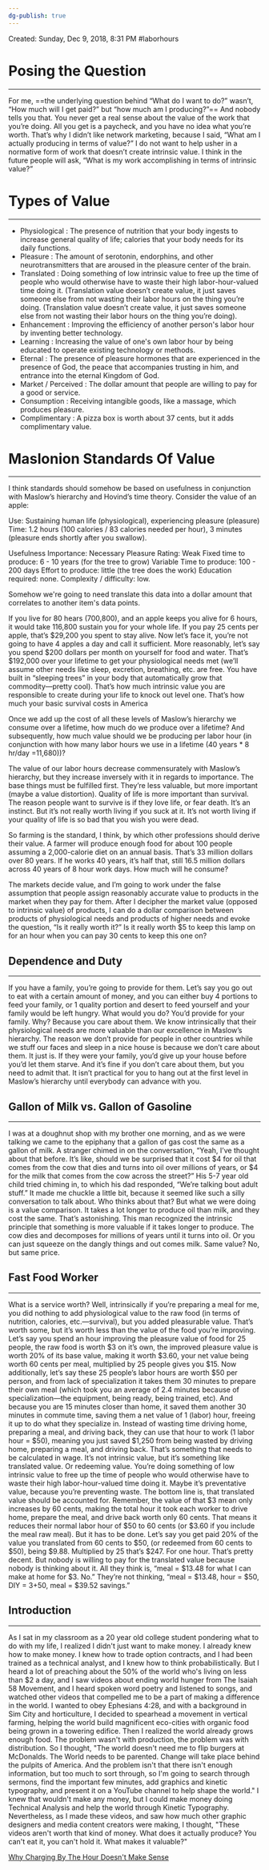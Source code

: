 ```yaml
---
dg-publish: true
---
```

Created: Sunday, Dec 9, 2018, 8:31 PM
#laborhours 

# Posing the Question
---
For me, ==the underlying question behind “What do I want to do?” wasn’t, “How much will I get paid?” but “how much am I producing?”== And nobody tells you that. You never get a real sense about the value of the work that you’re doing. All you get is a paycheck, and you have no idea what you’re worth. That’s why I didn’t like network marketing, because I said, “What am I actually producing in terms of value?” I do not want to help usher in a normative form of work that doesn’t create intrinsic value. I think in the future people will ask, “What is my work accomplishing in terms of intrinsic value?”

# Types of Value
---
- Physiological : The presence of nutrition that your body ingests to increase general quality of life; calories that your body needs for its daily functions.
- Pleasure : The amount of serotonin, endorphins, and other neurotransmitters that are aroused in the pleasure center of the brain.
- Translated : Doing something of low intrinsic value to free up the time of people who would otherwise have to waste their high labor-hour-valued time doing it. (Translation value doesn’t create value, it just saves someone else from not wasting their labor hours on the thing you’re doing. (Translation value doesn’t create value, it just saves someone else from not wasting their labor hours on the thing you’re doing).
- Enhancement : Improving the efficiency of another person's labor hour by inventing better technology.
- Learning : Increasing the value of one's own labor hour by being educated to operate existing technology or methods.
- Eternal : The presence of pleasure hormones that are experienced in the presence of God, the peace that accompanies trusting in him, and entrance into the eternal Kingdom of God.
- Market / Perceived : The dollar amount that people are willing to pay for a good or service.
- Consumption : Receiving intangible goods, like a massage, which produces pleasure.
- Complimentary : A pizza box is worth about 37 cents, but it adds complimentary value.

# Maslonion Standards Of Value
---
I think standards should somehow be based on usefulness in conjunction with Maslow’s hierarchy and Hovind’s time theory. Consider the value of an apple:

Use: Sustaining human life (physiological), experiencing pleasure (pleasure)
Time: 1.2 hours (100 calories / 83 calories needed per hour), 3 minutes (pleasure ends shortly after you swallow).

Usefulness Importance: Necessary
Pleasure Rating: Weak
Fixed time to produce: 6 - 10 years (for the tree to grow)
Variable Time to produce: 100 - 200 days
Effort to produce: little (the tree does the work)
Education required: none.
Complexity / difficulty: low.

Somehow we're going to need translate this data into a dollar amount that correlates to another item's data points.

If you live for 80 hears (700,800), and an apple keeps you alive for 6 hours, it would take 116,800 sustain you for your whole life. If you pay 25 cents per apple, that’s $29,200 you spent to stay alive. Now let’s face it, you’re not going to have 4 apples a day and call it sufficient. More reasonably, let’s say you spend $200 dollars per month on yourself for food and water. That’s $192,000 over your lifetime to get your physiological needs met (we’ll assume other needs like sleep, excretion, breathing, etc. are free. You have built in “sleeping trees” in your body that automatically grow that commodity—pretty cool). That’s how much intrinsic value you are responsible to create during your life to knock out level one. That’s how much your basic survival costs in America

Once we add up the cost of all these levels of Maslow’s hierarchy we consume over a lifetime, how much do we produce over a lifetime? And subsequently, how much value should we be producing per labor hour (in conjunction with how many labor hours we use in a lifetime (40 years * 8 hr/day =11,680))?

The value of our labor hours decrease commensurately with Maslow’s hierarchy, but they increase inversely with it in regards to importance. The base things must be fulfilled first. They’re less valuable, but more important (maybe a value distortion). Quality of life is more important than survival. The reason people want to survive is if they love life, or fear death. It’s an instinct. But it’s not really worth living if you suck at it. It’s not worth living if your quality of life is so bad that you wish you were dead.

So farming is the standard, I think, by which other professions should derive their value. A farmer will produce enough food for about 100 people assuming a 2,000-calorie diet on an annual basis. That’s 33 million dollars over 80 years. If he works 40 years, it’s half that, still 16.5 million dollars across 40 years of 8 hour work days. How much will he consume?

The markets decide value, and I’m going to work under the false assumption that people assign reasonably accurate value to products in the market when they pay for them. After I decipher the market value (opposed to intrinsic value) of products, I can do a dollar comparison between products of physiological needs and products of higher needs and evoke the question, “Is it really worth it?” Is it really worth $5 to keep this lamp on for an hour when you can pay 30 cents to keep this one on?

## Dependence and Duty
---
If you have a family, you’re going to provide for them. Let’s say you go out to eat with a certain amount of money, and you can either buy 4 portions to feed your family, or 1 quality portion and desert to feed yourself and your family would be left hungry. What would you do? You’d provide for your family. Why? Because you care about them. We know intrinsically that their physiological needs are more valuable than our excellence in Maslow’s hierarchy. The reason we don’t provide for people in other countries while we stuff our faces and sleep in a nice house is because we don’t care about them. It just is. If they were your family, you’d give up your house before you’d let them starve. And it’s fine if you don’t care about them, but you need to admit that. It isn’t practical for you to hang out at the first level in Maslow’s hierarchy until everybody can advance with you.

## Gallon of Milk vs. Gallon of Gasoline
---
I was at a doughnut shop with my brother one morning, and as we were talking we came to the epiphany that a gallon of gas cost the same as a gallon of milk. A stranger chimed in on the conversation, “Yeah, I’ve thought about that before. It’s like, should we be surprised that it cost $4 for oil that comes from the cow that dies and turns into oil over millions of years, or $4 for the milk that comes from the cow across the street?” His 5-7 year old child tried chiming in, to which his dad responded, “We’re talking bout adult stuff.” It made me chuckle a little bit, because it seemed like such a silly conversation to talk about. Who thinks about that? But what we were doing is a value comparison. It takes a lot longer to produce oil than milk, and they cost the same. That’s astonishing. This man recognized the intrinsic principle that something is more valuable if it takes longer to produce. The cow dies and decomposes for millions of years until it turns into oil. Or you can just squeeze on the dangly things and out comes milk. Same value? No, but same price.

## Fast Food Worker
---
What is a service worth? Well, intrinsically if you’re preparing a meal for me, you did nothing to add physiological value to the raw food (in terms of nutrition, calories, etc.—survival), but you added pleasurable value. That’s worth some, but it’s worth less than the value of the food you’re improving. Let’s say you spend an hour improving the pleasure value of food for 25 people, the raw food is worth $3 on it’s own, the improved pleasure value is worth 20% of its base value, making it worth $3.60, your net value being worth 60 cents per meal, multiplied by 25 people gives you $15. Now additionally, let’s say these 25 people’s labor hours are worth $50 per person, and from lack of specialization it takes them 30 minutes to prepare their own meal (which took you an average of 2.4 minutes because of specialization—the equipment, being ready, being trained, etc). And because you are 15 minutes closer than home, it saved them another 30 minutes in commute time, saving them a net value of 1 (labor) hour, freeing it up to do what they specialize in. Instead of wasting time driving home, preparing a meal, and driving back, they can use that hour to work (1 labor hour = $50), meaning you just saved $1,250 from being wasted by driving home, preparing a meal, and driving back. That’s something that needs to be calculated in wage. It’s not intrinsic value, but it’s something like translated value. Or redeeming value. You’re doing something of low intrinsic value to free up the time of people who would otherwise have to waste their high labor-hour-valued time doing it. Maybe it’s preventative value, because you’re preventing waste. The bottom line is, that translated value should be accounted for. Remember, the value of that $3 mean only increases by 60 cents, making the total hour it took each worker to drive home, prepare the meal, and drive back worth only 60 cents. That means it reduces their normal labor hour of $50 to 60 cents (or $3.60 if you include the meal raw meal). But it has to be done. Let’s say you get paid 20% of the value you translated from 60 cents to $50, (or redeemed from 60 cents to $50), being $9.88. Multiplied by 25 that’s $247. For one hour. That’s pretty decent. But nobody is willing to pay for the translated value because nobody is thinking about it. All they think is, “meal = $13.48 for what I can make at home for $3. No.” They’re not thinking, “meal = $13.48, hour = $50, DIY = $3+$50, meal = $39.52 savings.”


## Introduction
---
As I sat in my classroom as a 20 year old college student pondering what to do with my life, I realized I didn't just want to make money. I already knew how to make money. I knew how to trade option contracts, and I had been trained as a technical analyst, and I knew how to think probabilistically. But I heard a lot of preaching about the 50% of the world who's living on less than $2 a day, and I saw videos about ending world hunger from The Isaiah 58 Movement, and I heard spoken word poetry and listened to songs, and watched other videos that compelled me to be a part of making a difference in the world. I wanted to obey Ephesians 4:28, and with a background in Sim City and horticulture, I decided to spearhead a movement in vertical farming, helping the world build magnificent eco-cities with organic food being grown in a towering edifice. Then I realized the world already grows enough food. The problem wasn't with production, the problem was with distribution. So I thought, "The world doesn't need me to flip burgers at McDonalds. The World needs to be parented. Change will take place behind the pulpits of America. And the problem isn't that there isn't enough information, but too much to sort through, so I'm going to search through sermons, find the important few minutes, add graphics and kinetic typography, and present it on a YouTube channel to help shape the world." I knew that wouldn't make any money, but I could make money doing Technical Analysis and help the world through Kinetic Typography. Nevertheless, as I made these videos, and saw how much other graphic designers and media content creators were making, I thought, "These videos aren't worth that kind of money. What does it actually produce? You can't eat it, you can't hold it. What makes it valuable?" 

[Why Charging By The Hour Doesn't Make Sense](https://youtube.com/shorts/S98s1Gd53y4?feature=share)
